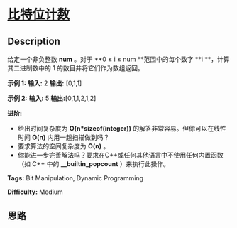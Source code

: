 # [比特位计数][title]

## Description

给定一个非负整数  **num** 。对于  **0 ≤ i ≤ num **范围中的每个数字  **i  **，计算其二进制数中的 1
的数目并将它们作为数组返回。

**示例 1:**
            **输入:** 2    **输出:** [0,1,1]

**示例  2:**
            **输入:** 5    **输出:**[0,1,1,2,1,2]

**进阶:**

  * 给出时间复杂度为 **O(n*sizeof(integer))** 的解答非常容易。但你可以在线性时间 **O(n)** 内用一趟扫描做到吗？
  * 要求算法的空间复杂度为 **O(n)** 。
  * 你能进一步完善解法吗？要求在C++或任何其他语言中不使用任何内置函数（如 C++ 中的  **__builtin_popcount** ）来执行此操作。


**Tags:** Bit Manipulation, Dynamic Programming

**Difficulty:** Medium

## 思路

[title]: https://leetcode-cn.com/problems/counting-bits
